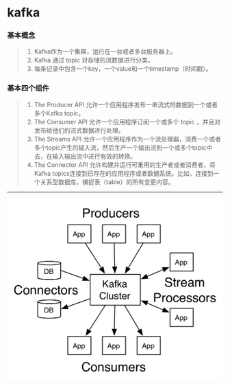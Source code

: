 # kafka
### 基本概念
>1. Kafka作为一个集群，运行在一台或者多台服务器上。
>2. Kafka 通过 topic 对存储的流数据进行分类。
>3. 每条记录中包含一个key，一个value和一个timestamp（时间戳）。
### 基本四个组件
>1. The Producer API 允许一个应用程序发布一串流式的数据到一个或者多个Kafka topic。
>2. The Consumer API 允许一个应用程序订阅一个或多个 topic ，并且对发布给他们的流式数据进行处理。
>3. The Streams API 允许一个应用程序作为一个流处理器，消费一个或者多个topic产生的输入流，然后生产一个输出流到一个或多个topic中去，在输入输出流中进行有效的转换。
>4. The Connector API 允许构建并运行可重用的生产者或者消费者，将Kafka topics连接到已存在的应用程序或者数据系统。比如，连接到一个关系型数据库，捕捉表（table）的所有变更内容。
---------
![kafka-api](./img/kafka-apis.png)

